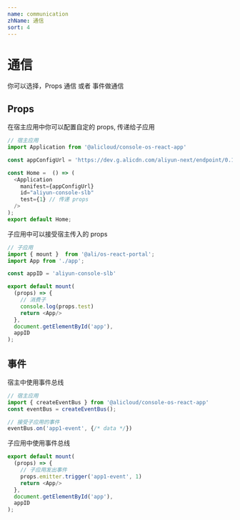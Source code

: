 ```yaml
---
name: communication
zhName: 通信
sort: 4
---
```


# 通信

你可以选择，Props 通信 或者 事件做通信

## Props

在宿主应用中你可以配置自定的 props, 传递给子应用

```javascript
// 宿主应用
import Application from '@alicloud/console-os-react-app'

const appConfigUrl = 'https://dev.g.alicdn.com/aliyun-next/endpoint/0.1.0/endpoint.manifest.json';

const Home =  () => (
  <Application
    manifest={appConfigUrl}
    id="aliyun-console-slb"
    test={1} // 传递 props
  />
);
export default Home;
```

子应用中可以接受宿主传入的 props

```javascript
// 子应用
import { mount }  from '@ali/os-react-portal';
import App from './app';

const appID = 'aliyun-console-slb'

export default mount(
  (props) => {
    // 消费子
    console.log(props.test)
    return <App/>
  },
  document.getElementById('app'),
  appID
);
```

## 事件

宿主中使用事件总线
```javascript
// 宿主应用
import { createEventBus } from '@alicloud/console-os-react-app'
const eventBus = createEventBus();

// 接受子应用的事件
eventBus.on('app1-event', {/* data */})
```

子应用中使用事件总线
```javascript
export default mount(
  (props) => {
    // 子应用发出事件
    props.emitter.trigger('app1-event', 1)
    return <App/>
  },
  document.getElementById('app'),
  appID
);
```